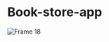# Book-store-app

![Frame 18](https://user-images.githubusercontent.com/79252220/185754769-d4d8b2b9-a4b3-49aa-9cfc-8190b4837b7b.jpg)



